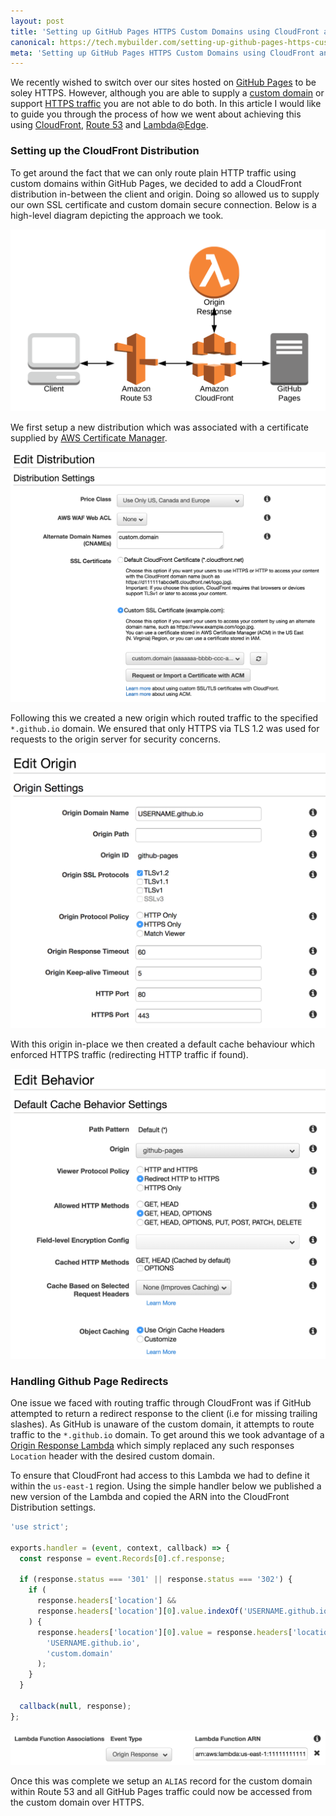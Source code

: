 ```yaml
---
layout: post
title: 'Setting up GitHub Pages HTTPS Custom Domains using CloudFront and Lambda@Edge'
canonical: https://tech.mybuilder.com/setting-up-github-pages-https-custom-domains-using-cloudfront-and-lambda-edge/
meta: 'Setting up GitHub Pages HTTPS Custom Domains using CloudFront and Lambda@Edge'
---
```


We recently wished to switch over our sites hosted on [GitHub Pages](https://pages.github.com/) to be soley HTTPS.
However, although you are able to supply a [custom domain](https://help.github.com/articles/using-a-custom-domain-with-github-pages/) or support [HTTPS traffic](https://github.com/blog/2186-https-for-github-pages) you are not able to do both.
In this article I would like to guide you through the process of how we went about achieving this using [CloudFront](https://aws.amazon.com/cloudfront/), [Route 53](https://aws.amazon.com/route53/) and [Lambda@Edge](https://aws.amazon.com/lambda/edge/).

<!--more-->

### Setting up the CloudFront Distribution

To get around the fact that we can only route plain HTTP traffic using custom domains within GitHub Pages, we decided to add a CloudFront distribution in-between the client and origin.
Doing so allowed us to supply our own SSL certificate and custom domain secure connection.
Below is a high-level diagram depicting the approach we took.

<img src="/uploads/setting-up-github-pages-https-custom-domains-using-cloudfront-and-lambda-edge/architecture.png" alt="Architecture" />

We first setup a new distribution which was associated with a certificate supplied by [AWS Certificate Manager](https://aws.amazon.com/certificate-manager/).

<img src="/uploads/setting-up-github-pages-https-custom-domains-using-cloudfront-and-lambda-edge/distribution.png" alt="Distribution Settings" />

Following this we created a new origin which routed traffic to the specified `*.github.io` domain.
We ensured that only HTTPS via TLS 1.2 was used for requests to the origin server for security concerns.

<img src="/uploads/setting-up-github-pages-https-custom-domains-using-cloudfront-and-lambda-edge/origin.png" alt="Distribution Origin" />

With this origin in-place we then created a default cache behaviour which enforced HTTPS traffic (redirecting HTTP traffic if found).

<img src="/uploads/setting-up-github-pages-https-custom-domains-using-cloudfront-and-lambda-edge/cache.png" alt="Default Cache Dehaviour" />

### Handling Github Page Redirects

One issue we faced with routing traffic through CloudFront was if GitHub attempted to return a redirect response to the client (i.e for missing trailing slashes).
As GitHub is unaware of the custom domain, it attempts to route traffic to the `*.github.io` domain.
To get around this we took advantage of a [Origin Response Lambda](https://docs.aws.amazon.com/AmazonCloudFront/latest/DeveloperGuide/lambda-updating-http-responses.html) which simply replaced any such responses `Location` header with the desired custom domain.

To ensure that CloudFront had access to this Lambda we had to define it within the `us-east-1` region.
Using the simple handler below we published a new version of the Lambda and copied the ARN into the CloudFront Distribution settings.

```js
'use strict';

exports.handler = (event, context, callback) => {
  const response = event.Records[0].cf.response;

  if (response.status === '301' || response.status === '302') {
    if (
      response.headers['location'] &&
      response.headers['location'][0].value.indexOf('USERNAME.github.io') > -1
    ) {
      response.headers['location'][0].value = response.headers['location'][0].value.replace(
        'USERNAME.github.io',
        'custom.domain'
      );
    }
  }

  callback(null, response);
};
```

<img src="/uploads/setting-up-github-pages-https-custom-domains-using-cloudfront-and-lambda-edge/lambda.png" alt="Origin Response Lambda" />

Once this was complete we setup an `ALIAS` record for the custom domain within Route 53 and all GitHub Pages traffic could now be accessed from the custom domain over HTTPS.
